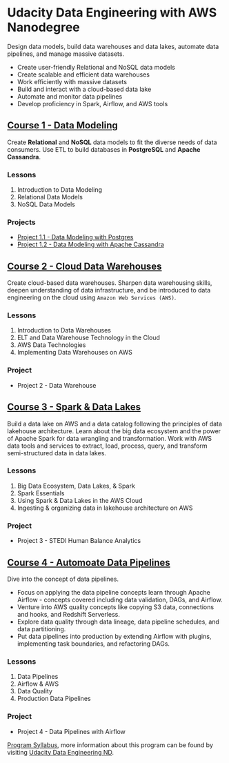 # Udacity Data Engineering with AWS Nanodegree

Design data models, build data warehouses and data lakes, automate data pipelines, and manage massive datasets. 

* Create user-friendly Relational and NoSQL data models
* Create scalable and efficient data warehouses
* Work efficiently with massive datasets
* Build and interact with a cloud-based data lake
* Automate and monitor data pipelines
* Develop proficiency in Spark, Airflow, and AWS tools


## [Course 1 - Data Modeling](https://github.com/phphoebe/Udacity-Data-Engineering-with-AWS/tree/main/Course%201-Data%20Modeling) 
Create **Relational** and **NoSQL** data models to fit the diverse needs of data consumers. Use ETL to build databases in **PostgreSQL** and **Apache Cassandra**.

### Lessons
1. Introduction to Data Modeling 
2. Relational Data Models
3. NoSQL Data Models

### Projects
* [Project 1.1 - Data Modeling with Postgres](https://github.com/phphoebe/Udacity-Data-Engineering-with-AWS/tree/main/Course%201-Data%20Modeling/Project%201.1-Data%20Modeling%20with%20Postgres)
* [Project 1.2 - Data Modeling with Apache Cassandra](https://github.com/phphoebe/Udacity-Data-Engineering-with-AWS/tree/main/Course%201-Data%20Modeling/Project%201.2-Data%20Modeling%20with%20Apache%20Cassandra)


## [Course 2 - Cloud Data Warehouses](https://github.com/phphoebe/Udacity-Data-Engineering-with-AWS/tree/main/Course%202-Cloud%20Data%20Warehouses)
Create cloud-based data warehouses. Sharpen data warehousing skills, deepen understanding of data infrastructure, and be introduced to data engineering on the cloud using `Amazon Web Services (AWS)`.

### Lessons
1. Introduction to Data Warehouses
2. ELT and Data Warehouse Technology in the Cloud 
3. AWS Data Technologies
4. Implementing Data Warehouses on AWS

### Project
* Project 2 - Data Warehouse


## [Course 3 - Spark & Data Lakes](https://github.com/phphoebe/Udacity-Data-Engineering-with-AWS/tree/main/Course%203-Spark%20and%20Data%20Lakes)
Build a data lake on AWS and a data catalog following the principles of data lakehouse architecture. Learn about the big data ecosystem and the power of Apache Spark for data wrangling and transformation. Work with AWS data tools and services to extract, load, process, query, and transform semi-structured data in data lakes.

### Lessons
1. Big Data Ecosystem, Data Lakes, & Spark
2. Spark Essentials
3. Using Spark & Data Lakes in the AWS Cloud
4. Ingesting & organizing data in lakehouse architecture on AWS

### Project
* Project 3 - STEDI Human Balance Analytics


## [Course 4 - Automoate Data Pipelines](https://github.com/phphoebe/Udacity-Data-Engineering-with-AWS/tree/main/Course%204-Automate%20Data%20Pipelines)
Dive into the concept of data pipelines. 
* Focus on applying the data pipeline concepts learn through Apache Airflow - concepts covered including data validation, DAGs, and Airflow. 
* Venture into AWS quality concepts like copying S3 data, connections and hooks, and Redshift Serverless. 
* Explore data quality through data lineage, data pipeline schedules, and data partitioning. 
* Put data pipelines into production by extending Airflow with plugins, implementing task boundaries, and refactoring DAGs. 

### Lessons
1. Data Pipelines
2. Airflow & AWS
3. Data Quality
4. Production Data Pipelines


### Project
* Project 4 - Data Pipelines with Airflow


[Program Syllabus](https://github.com/phphoebe/Udacity-Data-Engineering-with-AWS/blob/main/Data%2BEngineering%2BNanodegree%2BProgram%2BSyllabus.pdf), more information about this program can be found by visiting [Udacity Data Engineering ND](https://www.udacity.com/course/data-engineer-nanodegree--nd027).
